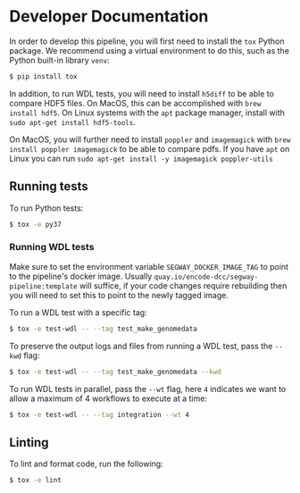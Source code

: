 # Developer Documentation

In order to develop this pipeline, you will first need to install the `tox` Python package. We recommend using a virtual environment to do this, such as the Python built-in library `venv`:

```bash
$ pip install tox
```

In addition, to run WDL tests, you will need to install `h5diff` to be able to compare HDF5 files. On MacOS, this can be accomplished with `brew install hdf5`. On Linux systems with the `apt` package manager, install with `sudo apt-get install hdf5-tools`.

On MacOS, you will further need to install `poppler` and `imagemagick` with `brew install poppler imagemagick` to be able to compare pdfs. If you have `apt` on Linux you can run `sudo apt-get install -y imagemagick poppler-utils`

## Running tests

To run Python tests:

```bash
$ tox -e py37
```

### Running WDL tests

Make sure to set the environment variable `SEGWAY_DOCKER_IMAGE_TAG` to point to the pipeline's docker image. Usually `quay.io/encode-dcc/segway-pipeline:template` will suffice, if your code changes require rebuilding then you will need to set this to point to the newly tagged image.

To run a WDL test with a specific tag:

```bash
$ tox -e test-wdl -- --tag test_make_genomedata
```

To preserve the output logs and files from running a WDL test, pass the `--kwd` flag:

```bash
$ tox -e test-wdl -- --tag test_make_genomedata --kwd
```

To run WDL tests in parallel, pass the `--wt` flag, here `4` indicates we want to allow a maximum of 4 workflows to execute at a time:

```bash
$ tox -e test-wdl -- --tag integration --wt 4
```

## Linting

To lint and format code, run the following:

```bash
$ tox -e lint
```
